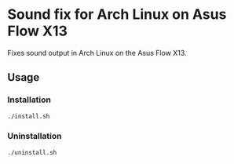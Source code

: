 # Sound fix for Arch Linux on Asus Flow X13
Fixes sound output in Arch Linux on the Asus Flow X13.

## Usage
### Installation
```sh
./install.sh
```

### Uninstallation
```sh
./uninstall.sh
```
